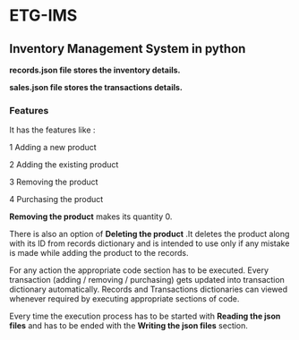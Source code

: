 # ETG-IMS

## Inventory Management System in python

**records.json file stores the inventory details.**

**sales.json file stores the transactions details.**

### Features
It has the features like :

1 Adding a new product

2 Adding the existing product

3 Removing the product

4 Purchasing the product


**Removing the product** makes its quantity 0.

There is also an option of **Deleting the product** .It deletes the product along with its ID from records dictionary and is intended to use only if any mistake is made while adding the product to the records.

For any action the appropriate code section has to be executed.
Every transaction (adding / removing / purchasing) gets updated into transaction dictionary automatically.
Records and Transactions dictionaries can viewed whenever required by executing appropriate sections of code.

Every time the execution process has to be started with **Reading the json files** and has to be ended with the **Writing the json files** section.

